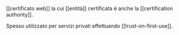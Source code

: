 [[certificato web]] la cui [[entità]] certificata è anche la [[certification authority]].

Spesso utilizzato per servizi privati effettuando [[trust-on-first-use]].